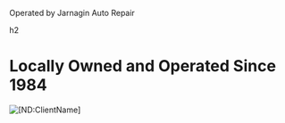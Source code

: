 Operated by Jarnagin Auto Repair

<div class="hero__section"> <div class="hero__content"> 

h2
<h1> Locally Owned and Operated Since 1984 </h1> <img src="/portals/[Portal:PortalID]/skins/master/img/hero-car.png" alt="[ND:ClientName]"> </div> <div class="space-white"></div> </div>